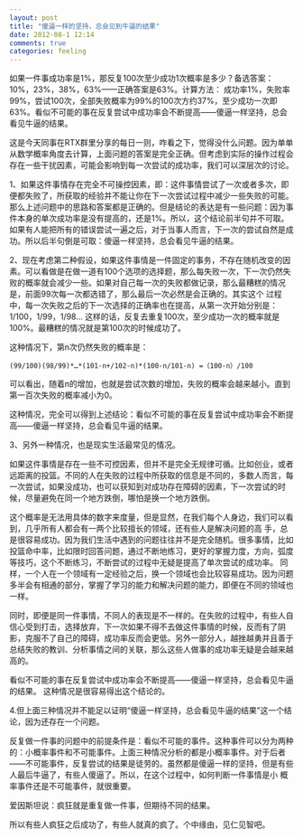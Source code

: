```yaml
---
layout: post
title: "傻逼一样的坚持，总会见到牛逼的结果"
date: 2012-08-1 12:14
comments: true
categories: feeling
---
```

如果一件事成功率是1%，那反复100次至少成功1次概率是多少？备选答案：10%，23%，38%，63%——正确答案是63%。计算方法： 成功率1%，失败率99%，尝试100次，全部失败概率为99%的100次方约37%，至少成功一次即63%。看似不可能的事在反复尝试中成功率会不断提高——傻逼一样坚持，总会看见牛逼的结果。
 
这是今天同事在RTX群里分享的每日一则，咋看之下，觉得没什么问题。因为单单从数学概率角度去计算，上面问题的答案是完全正确。但考虑到实际的操作过程会存在一些干扰因素，可能会影响到每一次尝试的成功率，我们可以深层次的讨论。

1、如果这件事情存在完全不可操控因素，即：这件事情尝试了一次或者多次，即便都失败了，所获取的经验并不能让你在下一次尝试过程中减少一些失败的可能。那么上述问题中的思路和答案都是正确的。但是结论的表达是有一些问题：因为事件本身的单次成功率是没有提高的，还是1%。所以，这个结论前半句并不可取。如果有人能把所有的错误尝试一遍之后，对于当事人而言，下一次的尝试自然是成功。所以后半句倒是可取：傻逼一样坚持，总会看见牛逼的结果。

2、现在考虑第二种假设，如果这件事情是一件固定的事务，不存在随机改变的因素。可以看做是在做一道有100个选项的选择题，那么每失败一次，下一次仍然失败的概率就会减少一些。如果对自己每一次的失败都做记录，那么最糟糕的情况是，前面99次每一次都选错了，那么最后一次必然是会正确的。其实这个 过程中，每一次失败之后的下一次选择的正确率也在提高，从第一次开始分别是：1/100，1/99，1/98… 这样的话，反复去重复100次，至少成功一次的概率就是100%。最糟糕的情况就是第100次的时候成功了。

这种情况下，第n次仍然失败的概率是：

    (99/100)(98/99)*…*(101-n+/102-n)*(100-n/101-n) =（100-n）/100

可以看出，随着n的增加，也就是尝试次数的增加，失败的概率会越来越小。直到第一百次失败的概率减小为0。

这种情况，完全可以得到上述结论：看似不可能的事在反复尝试中成功率会不断提高——傻逼一样坚持，总会看见牛逼的结果。

3、另外一种情况，也是现实生活最常见的情况。

如果这件事情是存在一些不可控因素，但并不是完全无规律可循。比如创业，或者远距离的投篮。不同的人在失败的过程中所获取的信息是不同的，多数人而言，每一次尝试，如果没成功，也可以获知到对成功存在障碍的因素，下一次尝试的时候，尽量避免在同一个地方跌倒，哪怕是换一个地方跌倒。

这个概率是无法用具体的数字来度量，但是显然，在我们每个人身边，我们可以看到，几乎所有人都会有一两个比较擅长的领域，还有些人是解决问题的高 手，总是很容易成功。因为我们生活中遇到的问题往往并不是完全随机。很多事情，比如投篮命中率，比如限时回答问题，通过不断地练习，更好的掌握力度，方向，弧度等技巧，这个不断练习，不断尝试的过程中无疑是提高了单次尝试的成功率。 同样，一个人在一个领域有一定经验之后，换一个领域也会比较容易成功。因为问题多半会有相通的部分，掌握了学习的能力和解决问题的能力，即便在不同的领域也一样。

同时，即便是同一件事情，不同人的表现是不一样的。在失败的过程中，有些人自信心受到打击，选择放弃，下一次如果不得不去做这件事情的时候，反而有了阴影，克服不了自己的障碍，成功率反而会更低。另外一部分人，越挫越勇并且善于总结失败的教训、分析事情之间的关联，那么这些人做事的成功率无疑是会越来越高的。

看似不可能的事在反复尝试中成功率会不断提高——傻逼一样坚持，总会看见牛逼的结果。 这种情况是很容易得出这个结论的。

4.但上面三种情况并不能足以证明“傻逼一样坚持，总会看见牛逼的结果”这一个结论，因为还存在一个问题。

反复做一件事的问题中的前提条件是：看似不可能的事件。这种事件可以分为两种的：小概率事件和不可能事件。上面三种情况分析的都是小概率事件。对于后者——不可能事件，反复尝试的结果是徒劳的。虽然都是傻逼一样的坚持，但是有些人最后牛逼了，有些人傻逼了。所以，在这个过程中，如何判断一件事情是小 概率事件还是不可能事件，就很重要。

爱因斯坦说：疯狂就是重复做一件事，但期待不同的结果。

所以有些人疯狂之后成功了，有些人就真的疯了。个中缘由，见仁见智吧。
